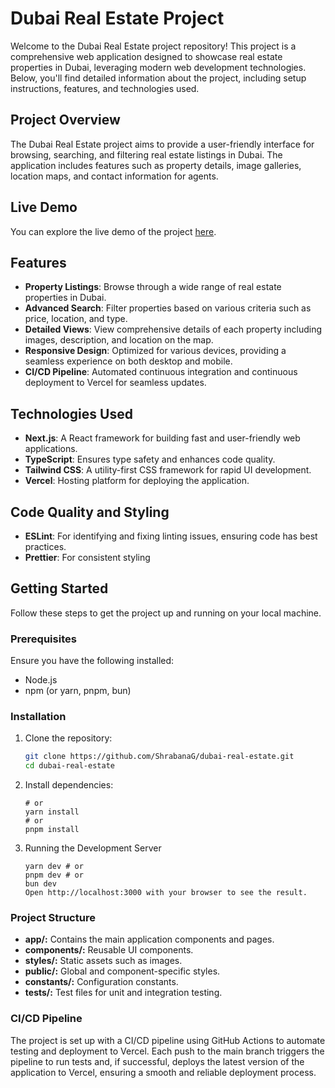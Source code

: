 # Dubai Real Estate Project

Welcome to the Dubai Real Estate project repository! This project is a comprehensive web application designed to showcase real estate properties in Dubai, leveraging modern web development technologies. Below, you'll find detailed information about the project, including setup instructions, features, and technologies used.

## Project Overview

The Dubai Real Estate project aims to provide a user-friendly interface for browsing, searching, and filtering real estate listings in Dubai. The application includes features such as property details, image galleries, location maps, and contact information for agents.

## Live Demo

You can explore the live demo of the project [here](https://dubai-real-estate-eight.vercel.app/).

## Features

- **Property Listings**: Browse through a wide range of real estate properties in Dubai.
- **Advanced Search**: Filter properties based on various criteria such as price, location, and type.
- **Detailed Views**: View comprehensive details of each property including images, description, and location on the map.
- **Responsive Design**: Optimized for various devices, providing a seamless experience on both desktop and mobile.
- **CI/CD Pipeline**: Automated continuous integration and continuous deployment to Vercel for seamless updates.

## Technologies Used

- **Next.js**: A React framework for building fast and user-friendly web applications.
- **TypeScript**: Ensures type safety and enhances code quality.
- **Tailwind CSS**: A utility-first CSS framework for rapid UI development.
- **Vercel**: Hosting platform for deploying the application.

## Code Quality and Styling

- **ESLint**: For identifying and fixing linting issues, ensuring code has best practices.
- **Prettier**: For consistent styling

## Getting Started

Follow these steps to get the project up and running on your local machine.

### Prerequisites

Ensure you have the following installed:

- Node.js
- npm (or yarn, pnpm, bun)

### Installation

1. Clone the repository:

   ```bash
   git clone https://github.com/ShrabanaG/dubai-real-estate.git
   cd dubai-real-estate

   ```

2. Install dependencies:

   ```npm install
   # or
   yarn install
   # or
   pnpm install

   ```

3. Running the Development Server
   ```npm run dev # or
   yarn dev # or
   pnpm dev # or
   bun dev
   Open http://localhost:3000 with your browser to see the result.
   ```

### Project Structure

- **app/:** Contains the main application components and pages.
- **components/:** Reusable UI components.
- **styles/:** Static assets such as images.
- **public/:** Global and component-specific styles.
- **constants/:** Configuration constants.
- **tests/:** Test files for unit and integration testing.

### CI/CD Pipeline

The project is set up with a CI/CD pipeline using GitHub Actions to automate testing and deployment to Vercel. Each push to the main branch triggers the pipeline to run tests and, if successful, deploys the latest version of the application to Vercel, ensuring a smooth and reliable deployment process.
